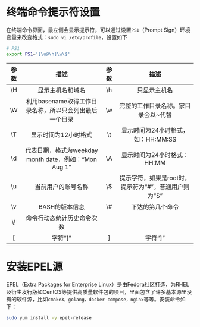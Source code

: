 # 终端命令提示符设置

在终端命令界面，最左侧会显示提示符，可以通过设置`PS1`（Prompt Sign）环境变量来改变格式：`sudo vi /etc/profile`，设置如下

```sh
# PS1
export PS1='[\u@\h]\w\$'
```

| 参数 | 描述 | 参数 | 描述 |
| :---: | :---: | :---: | :---: |
| \H | 显示主机名和域名 | \h | 只显示主机名 |
| \W | 利用basename取得工作目录名称，所以只会列出最后一个目录 | \w | 完整的工作目录名称。家目录会以~代替 |
| \T | 显示时间为12小时格式 | \t | 显示时间为24小时格式，如：HH:MM:SS |
| \d | 代表日期，格式为weekday month date，例如：“Mon Aug 1” | \A | 显示时间为24小时格式：HH:MM |
| \u | 当前用户的账号名称 | \\$ | 提示字符，如果是root时，提示符为“#”，普通用户则为“$” |
| \v | BASH的版本信息 | \\# | 下达的第几个命令 |
| \\! | 命令行动态统计历史命令次数 |||
| [ | 字符“[” | ] | 字符“]” |

# 安装EPEL源

EPEL（Extra Packages for Enterprise Linux）是由Fedora社区打造，为RHEL及衍生发行版如CentOS等提供高质量软件包的项目，里面包含了许多基本源里没有的软件源，比如`cmake3，golang，docker-compose，nginx`等等。安装命令如下：

```sh
sudo yum install -y epel-release
```
